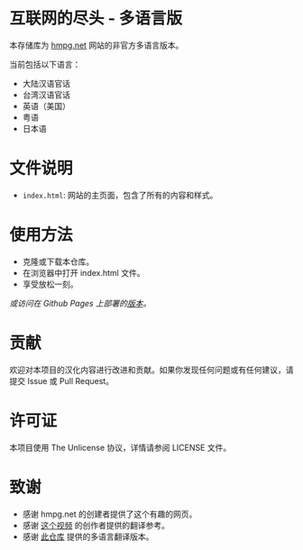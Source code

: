 # 互联网的尽头 - 多语言版
本存储库为 [hmpg.net](https://hmpg.net/) 网站的非官方多语言版本。

当前包括以下语言：

- 大陆汉语官话
- 台湾汉语官话
- 英语（美国）
- 粤语
- 日本语

# 文件说明
- `index.html`: 网站的主页面，包含了所有的内容和样式。

# 使用方法
- 克隆或下载本仓库。
- 在浏览器中打开 index.html 文件。
- 享受放松一刻。

*或访问在 Github Pages 上部署的[版本](https://ce-daros.github.io/End-of-the-Internet-Chinese/)。*

# 贡献
欢迎对本项目的汉化内容进行改进和贡献。如果你发现任何问题或有任何建议，请提交 Issue 或 Pull Request。

# 许可证
本项目使用 The Unlicense 协议，详情请参阅 LICENSE 文件。

# 致谢
- 感谢 hmpg.net 的创建者提供了这个有趣的网页。
- 感谢 [这个视频](https://www.bilibili.com/video/BV1RN411S7P8) 的创作者提供的翻译参考。
- 感谢 [此仓库](https://github.com/orangeZSCB/THE-END-OF-WHAT) 提供的多语言翻译版本。
